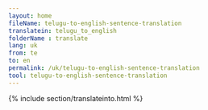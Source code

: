 ```yaml
---
layout: home
fileName: telugu-to-english-sentence-translation
translatein: telugu_to_english
folderName : translate
lang: uk
from: te
to: en
permalink: /uk/telugu-to-english-sentence-translation
tool: telugu-to-english-sentence-translation
---
```

{% include section/translateinto.html %}